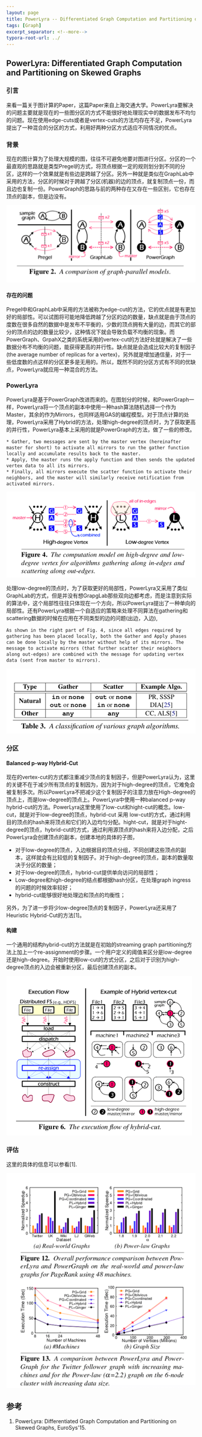 ```yaml
---
layout: page
title: PowerLyra -- Differentiated Graph Computation and Partitioning on Skewed Graphs
tags: [Graph]
excerpt_separator: <!--more-->
typora-root-url: ../
---
```


## PowerLyra: Differentiated Graph Computation and Partitioning on Skewed Graphs

### 引言

   来看一篇关于图计算的Paper，这篇Paper来自上海交通大学。PowerLyra要解决的问题主要就是现在的一些图分区的方式不能很好地处理现实中的数据发布不均匀的问题。现在使用edge-cuts或者是vertex-cuts的方法均存在不足，PowerLyra提出了一种混合的分区的方式，利用好两种分区方式适应不同情况的优点。



### 背景

   现在的图计算为了处理大规模的图，往往不可避免地要对图进行分区。分区的一个最直观的思路就是类型Pregel的方式，将顶点根据一定的规则划分到不同的分区，这样的一个效果就是有些边是跨越了分区。另外一种就是类似在GraphLab中采用的方法，分区的时候对于跨越了分区(机器)的边的顶点，就复制顶点一份，而且边也复制一份。PowerGraph的思路与前的两种存在又存在一些区别，它也存在顶点的副本，但是边没有。

![powerlyra-comparison](/assets/img/powerlyra-comparison.png)

#### 存在的问题

  Pregel中和GraphLab中采用的方法被称为edge-cut的方法，它的优点就是有更加好的局部性。可以试图将可能地降低跨越了分区的边的数量，缺点就是由于顶点的度数在很多自然的数据中是发布不平衡的，少数的顶点拥有大量的边，而其它的部分的顶点的边的数量比较少，这种情况下就会导致负载不均衡的现象。而PowerGraph、GrpahX之类的系统采用的vertex-cut的方法好处就是解决了一些数据分布不均衡的问题，能获得更高的并行性。缺点就是会造成比较大的复制因子(the average number of replicas for a vertex)，另外就是增加通信量，对于一些低度数的点这样的分区更多是无用的。所以，既然不同的分区方式有不同的优缺点，PowerLyra就应用一种混合的方法。



### PowerLyra

  PowerLyra是基于PowerGraph改进而来的。在图划分的时候，和PowerGraph一样，PowerLyra将一个顶点的副本中使用一种hash算法随机选择一个作为Master，其余的作为Mirrors，也同样适用GAS的编程模型。对于顶点计算的处理，PowerLyra采用了Hybrid的方法，处理high-degree的顶点时，为了获取更高的并行性，PowerLyra基本上采用的就是PowerGraph的方法，做了一些的修改。

```
* Gather, two messages are sent by the master vertex (hereinafter master for short) to activate all mirrors to run the gather function locally and accumulate results back to the master. 
* Apply, the master runs the apply function and then sends the updated vertex data to all its mirrors. 
* Finally, all mirrors execute the scatter function to activate their neighbors, and the master will similarly receive notification from activated mirrors. 
```

![powerlyra-hybird](/assets/img/powerlyra-hybird.png)

 处理low-degree的顶点时，为了获取更好的局部性，PowerLyra又采用了类似GraphLab的方式，但是并没有想GrapgLab那些双向边都考虑，而是注意到实际的算法中，这个局部性往往只体现在一个方向，所以PowerLyra提出了一种单向的局部性。还有PowerLyra根据一个自适应的策略来处理不同算法在gathering和scattering数据的时候在应用在不同类型的边的问题(出边，入边),

```
As shown in the right part of Fig. 4, since all edges required by gathering has been placed locally, both the Gather and Apply phases can be done locally by the master without help of its mirrors. The message to activate mirrors (that further scatter their neighbors along out-edges) are combined with the message for updating vertex data (sent from master to mirrors).
```

![powerlyra-inout](/assets/img/powerlyra-inout.png)

### 分区

#### Balanced p-way Hybrid-Cut

  现在的vertex-cut的方式都注重减少顶点的复制因子，但是PowerLyra认为，这里的关键不在于减少所有顶点的复制因为，因为对于high-degree的顶点，它难免会被复制多次。所以PowerLyra不把减少这个复制因子的注意力放在High-degree的顶点上，而是low-degree的顶点上。PowerLyra中使用一种balanced p-way hybrid-cut的方法。PowerLyra这里使用了low-cut和hight-cut的概念。low-cut，就是对于low-degree的顶点，hybrid-cut 采用 low-cut的方式，通过利用目的顶点的hash来将顶点和它们的入边均匀分配。hight-cut，就是对于hight-degree的顶点，hybrid-cut的方式，通过利用源顶点的hash来将入边分配，之后PowerLyra会创建顶点的副本，创建本地的具体的子图，

* 对于low-degree的顶点，入边根据目的顶点分组，不同创建这些顶点的副本，这样就会有比较低的复制因子。对于high-degree的顶点，副本的数量取决于分区的数量；
* 对于low-degree的顶点，hybrid-cut提供单向访问的局部性；
* Low-degree和high-degree的结点都根据hash分区，在处理graph ingress的问题的时候效率较好；
* hybrid-cut能够很好地处理边和顶点的均衡性；

另外，为了进一步将少low-degree顶点的复制因子，PowerLyra还采用了Heuristic Hybrid-Cut的方法[1]。



#### 构建

  一个通用的结构hybrid-cut的方法就是在初始的streaming graph partitioning方法上加上一个re-assignment的步骤。一个用户定义的阈值来区分是low-degree还是high-degree。开始时使用low-cut的方式分区，之后对于识别为high-degree顶点的入边会被重新分区，最后创建顶点的副本。

![powerlyra-construction](/assets/img/powerlyra-construction.png)

### 评估

  这里的具体的信息可以参看[1].

![powerlyra-perf](/assets/img/powerlyra-perf.png)

## 参考

1. PowerLyra: Differentiated Graph Computation and Partitioning on Skewed Graphs, EuroSys'15.